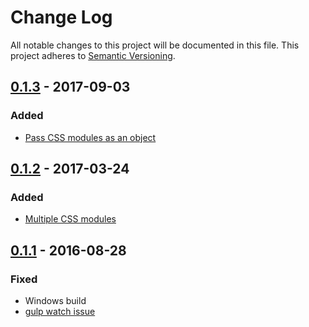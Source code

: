 # Change Log
All notable changes to this project will be documented in this file.
This project adheres to [Semantic Versioning](http://semver.org/).


## [0.1.3] - 2017-09-03
### Added
- [Pass CSS modules as an object](https://github.com/posthtml/posthtml-css-modules/pull/10)


## [0.1.2] - 2017-03-24
### Added
- [Multiple CSS modules](https://github.com/posthtml/posthtml-css-modules/pull/8)


## [0.1.1] - 2016-08-28
### Fixed
- Windows build
- [gulp watch issue](https://github.com/posthtml/posthtml-css-modules/pull/5)



[0.1.3]: https://github.com/posthtml/posthtml-css-modules/compare/0.1.2...0.1.3
[0.1.2]: https://github.com/posthtml/posthtml-css-modules/compare/0.1.1...0.1.2
[0.1.1]: https://github.com/posthtml/posthtml-css-modules/compare/0.1.0...0.1.1
